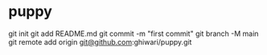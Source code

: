 # puppy
git init 
git add README.md 
git commit -m "first commit" 
git branch -M main 
git remote add origin git@github.com:ghiwari/puppy.git 

